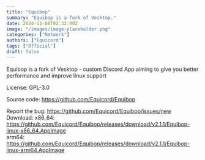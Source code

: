 ```yaml
---
title: "Equibop"
summary: "Equibop is a fork of Vesktop."
date: 2024-11-08T02:32:00Z
image: "/images/image-placeholder.png"
categories: ["Network"]
authors: ["Equicord"]
tags: ["Official"]
draft: false
---
```


Equibop is a fork of Vesktop - custom Discord App aiming to give you better performance and improve linux support

License: GPL-3.0

Source code: <https://github.com/Equicord/Equibop>

Report the bug: <https://github.com/Equicord/Equibop/issues/new>  
Download: x86_64: <https://github.com/Equicord/Equibop/releases/download/v2.1.1/Equibop-linux-x86_64.AppImage>  
            arm64: <https://github.com/Equicord/Equibop/releases/download/v2.1.1/Equibop-linux-arm64.AppImage>
